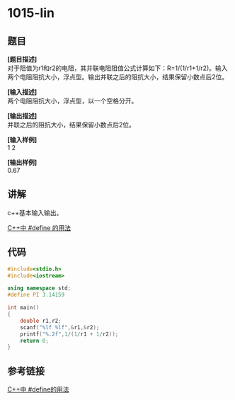 # 1015-lin
## 题目  
**[题目描述]**  
对于阻值为r1和r2的电阻，其并联电阻阻值公式计算如下：R=1/(1/r1+1/r2)。输入两个电阻阻抗大小，浮点型。输出并联之后的阻抗大小，结果保留小数点后2位。  

**[输入描述]**   
两个电阻阻抗大小，浮点型，以一个空格分开。  

**[输出描述]**  
并联之后的阻抗大小，结果保留小数点后2位。  

**[输入样例]**  
1 2  

**[输出样例]**  
0.67  

## 讲解  
c++基本输入输出。  

[C++中 #define 的用法](补充内容之#define用法)  

## 代码  

```cpp
#include<stdio.h>
#include<iostream>

using namespace std;
#define PI 3.14159

int main()
{
	double r1,r2;
	scanf("%lf %lf",&r1,&r2);
	printf("%.2f",1/(1/r1 + 1/r2));
	return 0;
}
```

## 参考链接  
[C++中 #define的用法 ](http://blog.csdn.net/lyl_98/article/details/900158)  
